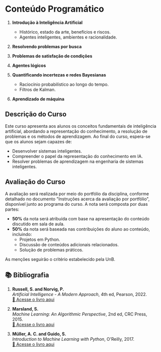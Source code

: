 # Conteúdo Programático

1. **Introdução à Inteligência Artificial**  
   - Histórico, estado da arte, benefícios e riscos.  
   - Agentes inteligentes, ambientes e racionalidade.

2. **Resolvendo problemas por busca**

3. **Problemas de satisfação de condições**

4. **Agentes lógicos**

5. **Quantificando incertezas e redes Bayesianas**  
   - Raciocínio probabilístico ao longo do tempo.  
   - Filtros de Kalman.

6. **Aprendizado de máquina**

## Descrição do Curso

Este curso apresenta aos alunos os conceitos fundamentais de inteligência artificial, abordando a representação do conhecimento, a resolução de problemas e os métodos de aprendizagem. Ao final do curso, espera-se que os alunos sejam capazes de:

- Desenvolver sistemas inteligentes.
- Compreender o papel da representação do conhecimento em IA.
- Resolver problemas de aprendizagem na engenharia de sistemas inteligentes.

## Avaliação do Curso

A avaliação será realizada por meio do portfólio da disciplina, conforme detalhado no documento "Instruções acerca da avaliação por portfólio", disponível junto ao programa do curso. A nota será composta por duas partes:

- **50%** da nota será atribuída com base na apresentação do conteúdo discutido em sala de aula.
- **50%** da nota será baseada nas contribuições do aluno ao conteúdo, incluindo:
  - Projetos em Python.
  - Discussão de conteúdos adicionais relacionados.
  - Solução de problemas práticos.

As menções seguirão o critério estabelecido pela UnB.


## 📚 Bibliografia

1. **Russell, S. and Norvig, P.**  
   _Artificial Intelligence - A Modern Approach_, 4th ed, Pearson, 2022.  
   [📘 Acesse o livro aqui](https://www.kufunda.net/publicdocs/Intelig%C3%AAncia%20Artificial%20(Peter%20Norvig,%20Stuart%20Russell).pdf)

2. **Marsland, S.**  
   _Machine Learning: An Algorithmic Perspective_, 2nd ed, CRC Press, 2015.  
   [📖 Acesse o livro aqui](https://api.pageplace.de/preview/DT0400.9781466583337_A36331526/preview-9781466583337_A36331526.pdf)

3. **Müller, A. C. and Guido, S.**  
   _Introduction to Machine Learning with Python_, O'Reilly, 2017.  
   [📗 Acesse o livro aqui](https://www.academia.edu/42432163/Introduction_to_Machine_Learning_with_Python)
